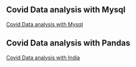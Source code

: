 ## Covid Data analysis with Mysql

[Covid Data analysis with Mysql](<./covid.md>)

## Covid Data analysis with  Pandas

[Covid Data analysis with India](<./Indain covid Analysis/d>)